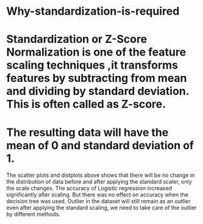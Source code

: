 # Why-standardization-is-required
# Standardization or Z-Score Normalization is one of the feature scaling techniques ,it transforms features by subtracting from mean and dividing by standard deviation. This is often called as Z-score.
# The resulting data will have the mean of 0 and standard deviation of 1.
The scatter plots and distplots above shows that there will be no change in the distribution of data before and after applying the standard scaler, only the scale changes.
The accuracy of Logistic regression increased significantly after scaling.
But there was no effect on accuracy when the decision tree was used.
Outlier in the dataset will still remain as an outlier even after applying the standard scaling, we need to take care of the outlier by different methods.
